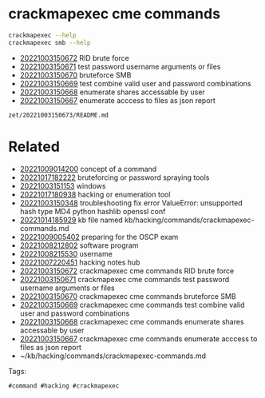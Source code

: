 # crackmapexec cme commands

```bash
crackmapexec --help
crackmapexec smb --help
```

- [20221003150672](/zet/20221003150672/README.md) RID brute force
- [20221003150671](/zet/20221003150671/README.md) test password username arguments or files
- [20221003150670](/zet/20221003150670/README.md) bruteforce SMB
- [20221003150669](/zet/20221003150669/README.md) test combine valid user and password combinations
- [20221003150668](/zet/20221003150668/README.md) enumerate shares accessable by user
- [20221003150667](/zet/20221003150667/README.md) enumerate acccess to files as json report

` zet/20221003150673/README.md `

# Related

- [20221009014200](/zet/20221009014200/README.md) concept of a command
- [20221017182222](/zet/20221017182222/README.md) bruteforcing or password spraying tools
- [20221003151153](/zet/20221003151153/README.md) windows
- [20221017180938](/zet/20221017180938/README.md) hacking or enumeration tool
- [20221003150348](/zet/20221003150348/README.md) troubleshooting fix error ValueError: unsupported hash type MD4 python hashlib openssl conf
- [20221014185929](/zet/20221014185929/README.md) kb file named kb/hacking/commands/crackmapexec-commands.md
- [20221009005402](/zet/20221009005402/README.md) preparing for the OSCP exam
- [20221008212802](/zet/20221008212802/README.md) software program
- [20221008215530](/zet/20221008215530/README.md) username
- [20221007220451](/zet/20221007220451/README.md) hacking notes hub
- [20221003150672](/zet/20221003150672/README.md) crackmapexec cme commands RID brute force
- [20221003150671](/zet/20221003150671/README.md) crackmapexec cme commands test password username arguments or files
- [20221003150670](/zet/20221003150670/README.md) crackmapexec cme commands bruteforce SMB
- [20221003150669](/zet/20221003150669/README.md) crackmapexec cme commands test combine valid user and password combinations
- [20221003150668](/zet/20221003150668/README.md) crackmapexec cme commands enumerate shares accessable by user
- [20221003150667](/zet/20221003150667/README.md) crackmapexec cme commands enumerate acccess to files as json report
- ~/kb/hacking/commands/crackmapexec-commands.md

Tags:

    #command #hacking #crackmapexec 
